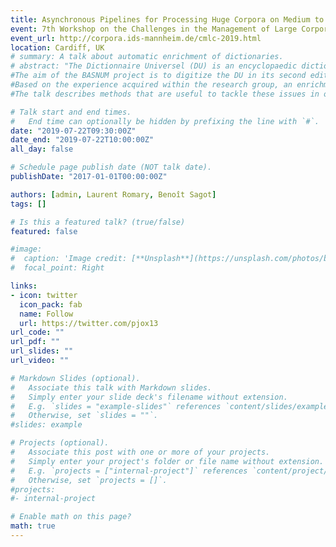 ```yaml
---
title: Asynchronous Pipelines for Processing Huge Corpora on Medium to Low Resource Infrastructures
event: 7th Workshop on the Challenges in the Management of Large Corpora
event_url: http://corpora.ids-mannheim.de/cmlc-2019.html
location: Cardiff, UK
# summary: A talk about automatic enrichment of dictionaries.
# abstract: "The ​Dictionnaire Universel ​(DU) is an encyclopaedic dictionary originally written by Antoine Furetière around 1676-78, later revised and improved by the Protestant jurist Henri Basnage de Beauval who expanded, corrected and included terms of arts, crafts and sciences, into the ​Dictionnaire.
#The aim of the ​BASNUM project is to digitize the ​DU ​in its second edition rewritten by Basnage de Beauval,​ to analyse it with computational methods in order to better assess the importance of this work for the evolution of sciences and mentalities in the 18th century, and to contribute to the contemporary movement for creating innovative and data-driven computational methods for text digitization, encoding and analysis.
#Based on the experience acquired within the research group, an enrichment workflow based upon a series of Natural Language Processing processes is being set up to be applied to Basnage's work. This includes, among others, automatic identification of the dictionary structure (macro-, meso- and microstructure), named-entity recognition (in particular persons and locations), classification of dictionary entries, detection and study of polysemy markers, tracking and classification of quotation use (bibliographic references), scoring semantic similarity between the ​DU ​and other dictionaries. The main challenges being the lack of available annotated data in order to train machine learning models, decreased accuracy when using modern pre-trained models due to the differences between present-day and 18t​ h century French, and even unreliable or low quality OCRisation.
#The talk describes methods that are useful to tackle these issues in order to prepare the the ​DU for automatic enrichment going beyond what current available tools like Grobid-dictionaries can do, thanks to the advent of deep learning NLP models. The paper also describes how these methods could be applied to other dictionaries or even other types of ancient texts."

# Talk start and end times.
#   End time can optionally be hidden by prefixing the line with `#`.
date: "2019-07-22T09:30:00Z"
date_end: "2019-07-22T10:00:00Z"
all_day: false

# Schedule page publish date (NOT talk date).
publishDate: "2017-01-01T00:00:00Z"

authors: [admin, Laurent Romary, Benoît Sagot]
tags: []

# Is this a featured talk? (true/false)
featured: false

#image:
#  caption: 'Image credit: [**Unsplash**](https://unsplash.com/photos/bzdhc5b3Bxs)'
#  focal_point: Right

links:
- icon: twitter
  icon_pack: fab
  name: Follow
  url: https://twitter.com/pjox13
url_code: ""
url_pdf: ""
url_slides: ""
url_video: ""

# Markdown Slides (optional).
#   Associate this talk with Markdown slides.
#   Simply enter your slide deck's filename without extension.
#   E.g. `slides = "example-slides"` references `content/slides/example-slides.md`.
#   Otherwise, set `slides = ""`.
#slides: example

# Projects (optional).
#   Associate this post with one or more of your projects.
#   Simply enter your project's folder or file name without extension.
#   E.g. `projects = ["internal-project"]` references `content/project/deep-learning/index.md`.
#   Otherwise, set `projects = []`.
#projects:
#- internal-project

# Enable math on this page?
math: true
---
```

